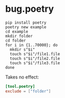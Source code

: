 # bug.poetry

```
pip install poetry
poetry new example
cd example
mkdir folder
cd folder
for i in {1..70000}; do
  mkdir s"$i"
  touch s"$i"/file1.file
  touch s"$i"/file2.file
  touch s"$i"/file3.file
done
```

Takes no effect:

```toml
[tool.poetry]
exclude = ["folder"]
```
